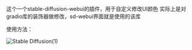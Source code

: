 这个一个stable-diffusion-webui的插件，用于自定义修改UI颜色
实际上是对gradio库的装饰器做修改，sd-webui界面就是使用的该库

使用方法：

![Stable Diffusion(1)](https://github.com/wangdadx/sd_ui_hack/assets/135070647/dfaa409e-d898-43c2-9098-77d5c0ecdc09)
